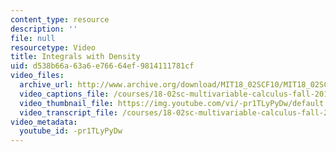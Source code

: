 ```yaml
---
content_type: resource
description: ''
file: null
resourcetype: Video
title: Integrals with Density
uid: d538b66a-63a6-e766-64ef-9814111781cf
video_files:
  archive_url: http://www.archive.org/download/MIT18_02SCF10/MIT18_02SCF10Rec_35_300k.mp4
  video_captions_file: /courses/18-02sc-multivariable-calculus-fall-2010/006bbf4a002a5543ad7ed54a05bff565_-pr1TLyPyDw.vtt
  video_thumbnail_file: https://img.youtube.com/vi/-pr1TLyPyDw/default.jpg
  video_transcript_file: /courses/18-02sc-multivariable-calculus-fall-2010/38fef3191f178572ab49f37e74ca0423_-pr1TLyPyDw.pdf
video_metadata:
  youtube_id: -pr1TLyPyDw
---
```

